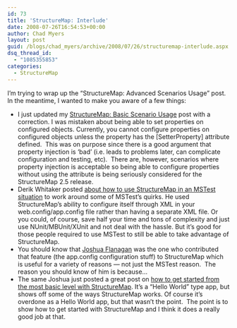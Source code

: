 ```yaml
---
id: 73
title: 'StructureMap: Interlude'
date: 2008-07-26T16:54:53+00:00
author: Chad Myers
layout: post
guid: /blogs/chad_myers/archive/2008/07/26/structuremap-interlude.aspx
dsq_thread_id:
  - "1085355853"
categories:
  - StructureMap
---
```

I&#8217;m trying to wrap up the &#8220;StructureMap: Advanced Scenarios Usage&#8221; post. In the meantime, I wanted to make you aware of a few things:

  * I just updated my [StructureMap: Basic Scenario Usage](http://chadmyers.lostechies.com/archive/2008/07/15/structuremap-basic-scenario-usage.aspx) post with a correction. I was mistaken about being able to set properties on configured objects. Currently, you cannot configure properties on configured objects unless the property has the [SetterProperty] attribute defined.&nbsp; This was on purpose since there is a good argument that property injection is &#8216;bad&#8217; (i.e. leads to problems later, can complicate configuration and testing, etc).&nbsp; There are, however, scenarios where property injection is acceptable so being able to configure properties without using the attribute is being seriously considered for the StructureMap 2.5 release. 
  * Derik Whitaker posted [about how to use StructureMap in an MSTest situation](http://devlicio.us/blogs/derik_whittaker/archive/2008/07/24/using-your-app-config-web-config-to-store-your-structuremap-settings.aspx) to work around some of MSTest&#8217;s quirks. He used StructureMap&#8217;s ability to configure itself through XML in your web.config/app.config file rather than having a separate XML file. Or you could, of course, save half your time and tons of complexity and just use NUnit/MBUnit/XUnit and not deal with the hassle. But it&#8217;s good for those people required to use MSTest to still be able to take advantage of StructureMap.
  * You should know that [Joshua Flanagan](http://flimflan.com/blog/) was the one who contributed that feature (the app.config configuration stuff) to StructureMap which is useful for a variety of reasons &#8212; not just the MSTest reason.&nbsp; The reason you should know of him is because&#8230;
  * The same Joshua just posted a great post on [how to get started from the most basic level with StructureMap](http://flimflan.com/blog/HelloStructureMap.aspx). It&#8217;s a &#8220;Hello World&#8221; type app, but shows off some of the ways StructureMap works. Of course it&#8217;s overdone as a Hello World app, but that wasn&#8217;t the point.&nbsp; The point is to show how to get started with StructureMap and I think it does a really good job at that.
